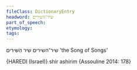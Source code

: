 ```yaml
---
fileClass: DictionaryEntry
headword: שיר־השירים
part_of_speech: 
etymology: 
tags: 
---
```

שיר־השירים
שִׁיר הַשִּׁירִים 
'the Song of Songs'

{HAREDI (Israel)}
shir ashírim {Assouline 2014: 178}